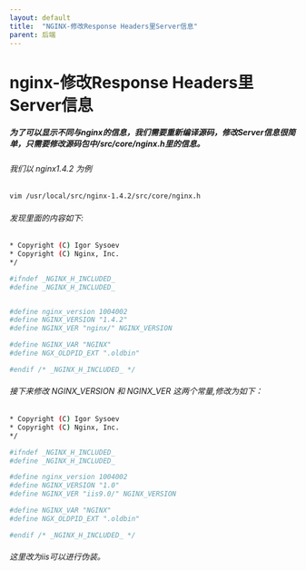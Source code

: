 ```yaml
---
layout: default
title:  "NGINX-修改Response Headers里Server信息"
parent: 后端
---
```


# nginx-修改Response Headers里Server信息

##### 为了可以显示不同与nginx的信息，我们需要重新编译源码，修改Server信息很简单，只需要修改源码包中/src/core/nginx.h里的信息。

###### 我们以 nginx1.4.2 为例

```bash
vim /usr/local/src/nginx-1.4.2/src/core/nginx.h
```
	
###### 发现里面的内容如下:

```bash
* Copyright (C) Igor Sysoev
* Copyright (C) Nginx, Inc.
*/

#ifndef _NGINX_H_INCLUDED_
#define _NGINX_H_INCLUDED_


#define nginx_version 1004002
#define NGINX_VERSION "1.4.2"
#define NGINX_VER "nginx/" NGINX_VERSION

#define NGINX_VAR "NGINX"
#define NGX_OLDPID_EXT ".oldbin"

#endif /* _NGINX_H_INCLUDED_ */
```	

###### 接下来修改 NGINX_VERSION 和 NGINX_VER 这两个常量,修改为如下：

```bash
* Copyright (C) Igor Sysoev
* Copyright (C) Nginx, Inc.
*/

#ifndef _NGINX_H_INCLUDED_
#define _NGINX_H_INCLUDED_

#define nginx_version 1004002
#define NGINX_VERSION "1.0"
#define NGINX_VER "iis9.0/" NGINX_VERSION

#define NGINX_VAR "NGINX"
#define NGX_OLDPID_EXT ".oldbin"

#endif /* _NGINX_H_INCLUDED_ */
```	

###### 这里改为iis可以进行伪装。



